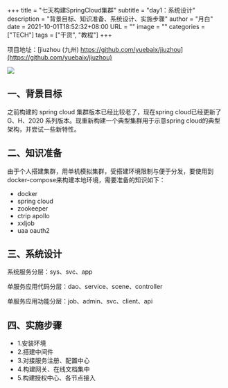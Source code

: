 +++
title       = "七天构建SpringCloud集群"
subtitle    = "day1：系统设计"
description = "背景目标、知识准备、系统设计、实施步骤"
author      = "月白"
date        = 2021-10-01T18:52:32+08:00
URL         = ""
image       = ""
categories  = ["TECH"]
tags        = ["干货", "教程"]
+++

项目地址：[jiuzhou (九州) https://github.com/yuebaix/jiuzhou](https://github.com/yuebaix/jiuzhou)

<a href="https://github.com/yuebaix/jiuzhou">
    <img align="center" src="https://github-readme-stats.vercel.app/api/pin/?username=yuebaix&theme=highcontrast&repo=jiuzhou" />
</a>

## 一、背景目标

之前构建的 spring cloud 集群版本已经比较老了，现在spring cloud已经更新了 G、H、2020 系列版本。现重新构建一个典型集群用于示意spring cloud的典型架构，并尝试一些新特性。

## 二、知识准备

由于个人搭建集群，用单机模拟集群，受搭建环境限制与便于分发，要使用到docker-compose来构建本地环境，需要准备的知识如下：

* docker
* spring cloud
* zookeeper
* ctrip apollo
* xxljob
* uaa oauth2

## 三、系统设计

系统服务分层：sys、svc、app

单服务应用代码分层：dao、service、scene、controller

单服务应用功能分层：job、admin、svc、client、api

## 四、实施步骤

* 1.安装环境
* 2.搭建中间件
* 3.对接服务注册、配置中心
* 4.构建网关、在线文档集中
* 5.构建授权中心、各节点接入
